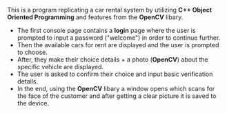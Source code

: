 This is a program replicating a car rental system by utilizing **C++ Object Oriented Programming** and features from the **OpenCV** libary.

* The first console page contains a **login** page where the user is prompted to input a password ("welcome") in order to continue further.
* Then the available cars for rent are displayed and the user is prompted to choose.
* After, they make their choice details + a photo (**OpenCV**) about the specific vehicle are displayed.
* The user is asked to confirm their choice and input basic verification details.
* In the end, using the **OpenCV** libary a window opens which scans for the face of the customer and after getting a clear picture it is saved to the device.

